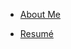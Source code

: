 - [About Me](/ "Ryan Dwyer")
<!--
- [Portfolio](portfolio.md "Portfolio - Ryan Dwyer")
-->
- [Resumé](resume.md "Resumé - Ryan Dwyer")